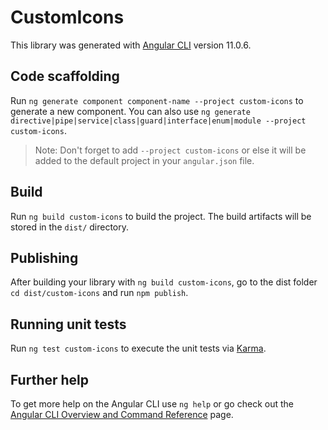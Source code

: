 # CustomIcons

This library was generated with [Angular CLI](https://github.com/angular/angular-cli) version 11.0.6.

## Code scaffolding

Run `ng generate component component-name --project custom-icons` to generate a new component. You can also use `ng generate directive|pipe|service|class|guard|interface|enum|module --project custom-icons`.
> Note: Don't forget to add `--project custom-icons` or else it will be added to the default project in your `angular.json` file. 

## Build

Run `ng build custom-icons` to build the project. The build artifacts will be stored in the `dist/` directory.

## Publishing

After building your library with `ng build custom-icons`, go to the dist folder `cd dist/custom-icons` and run `npm publish`.

## Running unit tests

Run `ng test custom-icons` to execute the unit tests via [Karma](https://karma-runner.github.io).

## Further help

To get more help on the Angular CLI use `ng help` or go check out the [Angular CLI Overview and Command Reference](https://angular.io/cli) page.
